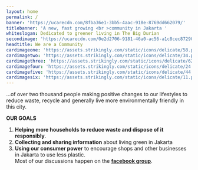 ```yaml
---
layout: home
permalink: /
banner: 'https://ucarecdn.com/8fba36e1-3bb5-4aac-918e-8769dd662079/'
titlebanner: 'A new, fast growing <br >community in Jakarta '
whiteslogan: Dedicated to greener living in The Big Durian
secondimage: 'https://ucarecdn.com/0e2d2706-9181-46a0-ac56-a1c8cec87290/'
headtitle: We are a Community
cardimageone: 'https://assets.strikingly.com/static/icons/delicate/58.png'
cardimagetwo: 'https://assets.strikingly.com/static/icons/delicate/34.png'
cardimagethree: 'https://assets.strikingly.com/static/icons/delicate/62.png'
cardimagefour: 'https://assets.strikingly.com/static/icons/delicate/24.png'
cardimagefive: 'https://assets.strikingly.com/static/icons/delicate/44.png'
cardimagesix: 'https://assets.strikingly.com/static/icons/delicate/11.png'
---
```

...of over two thousand people making positive changes to our lifestyles to reduce waste, recycle and generally live more environmentally friendly in this city.

**OUR GOALS**

1. **Helping more households to reduce waste and dispose of it responsibly**.
2. **Collecting and sharing information** about living green in Jakarta 
3. **Using our consumer power** to encourage shops and other businesses in Jakarta to use less plastic.
   \
   Most of our discussions happen on the [**facebook group**](https://www.facebook.com/groups/GGJakarta/).
